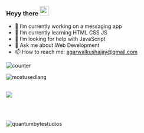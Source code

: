### Heyy there <img src="https://media.giphy.com/media/hvRJCLFzcasrR4ia7z/giphy.gif" width="25px">
- 🔭 I’m currently working on a messaging app
- 🌱 I’m currently learning HTML CSS JS
- 🤔 I’m looking for help with JavaScript
- 💬 Ask me about Web Development
- 📫 How to reach me: agarwalkushajay@gmail.com

![counter](https://ent3iam7i9zc84p.m.pipedream.net/)

<p>
<img align="left" src="https://github-readme-stats.vercel.app/api/top-langs?username=kushhhh-sh&show_icons=true&locale=en&layout=compact" alt="mostusedlang" />
</p>
<br><br>
<p>
<img src="https://github-readme-stats.vercel.app/api?username=kushhhh-sh&show_icons=true&locale=en" />
</p>
<br><br>
<p>
<img src="https://github-readme-streak-stats.herokuapp.com/?user=kushhhh-sh&" alt="quantumbytestudios" />
</p>
<!--
**Kush4077/Kush4077** is a ✨ _special_ ✨ repository because its `README.md` (this file) appears on your GitHub profile.

Here are some ideas to get you started:

- 👯 I’m looking to collaborate on 
- 😄 Pronouns: ...
- ⚡ Fun fact: ...
-->
